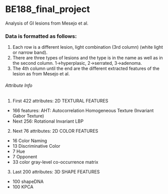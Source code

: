 # BE188_final_project
Analysis of GI lesions from Mesejo et al.

### Data is formatted as follows:
1. Each row is a different lesion, light combination (3rd column) (white light or narrow band).
2. There are three types of lesions and the type is in the name as well as in the second column. 1->hyperplasic, 2->serrated, 3->adenoma.
3. The 4th column until the end are the different extracted features of the lesion as from Mesejo et al.

###### Attribute Info
1. First 422 attributes: 2D TEXTURAL FEATURES 
  - 166 features: AHT: Autocorrelation Homogeneous Texture (Invariant Gabor Texture) 
  - Next 256: Rotational Invariant LBP 
2. Next 76 attributes: 2D COLOR FEATURES 
  - 16 Color Naming 
  - 13 Discriminative Color 
  - 7 Hue 
  - 7 Opponent 
  - 33 color gray-level co-occurrence matrix 
3. Last 200 attributes: 3D SHAPE FEATURES 
  - 100 shapeDNA 
  - 100 KPCA


